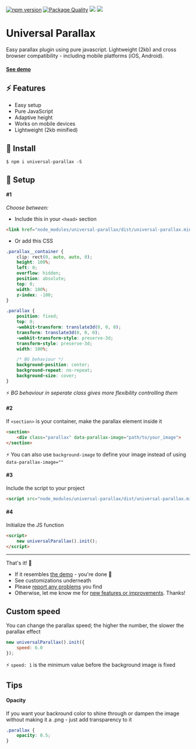 [![npm version](https://badge.fury.io/js/universal-parallax.svg)](https://badge.fury.io/js/universal-parallax) [![Package Quality](https://npm.packagequality.com/shield/universal-parallax.svg)](https://packagequality.com/#?package=universal-parallax) [![](https://data.jsdelivr.com/v1/package/npm/universal-parallax/badge?style=rounded)](https://www.jsdelivr.com/package/npm/universal-parallax) ![](https://img.shields.io/github/size/marrio-h/universal-parallax/dist/universal-parallax.min.js.svg?style=flat)

# Universal Parallax
Easy parallax plugin using pure javascript. Lightweight (2kb) and cross browser compatibility - including mobile platforms (iOS, Android).

#### [See demo](https://marrio-h.github.io/universal-parallax/demo/)


## :zap: Features
- Easy setup
- Pure JavaScript
- Adaptive height
- Works on mobile devices
- Lightweight (2kb minified)

## :floppy_disk: Install
`$ npm i universal-parallax -S`

## :rocket: Setup

#### #1
_Choose between:_

- Include this in your `<head>` section

```html
<link href="node_modules/universal-parallax/dist/universal-parallax.min.css" rel="stylesheet">
```

- Or add this CSS

```css
.parallax__container {
	clip: rect(0, auto, auto, 0);
	height: 100%;
	left: 0;
	overflow: hidden;
	position: absolute;
	top: 0;
	width: 100%;
	z-index: -100;
}

.parallax {
	position: fixed;
	top: 0;
	-webkit-transform: translate3d(0, 0, 0);
	transform: translate3d(0, 0, 0);
	-webkit-transform-style: preserve-3d;
	transform-style: preserve-3d;
	width: 100%;

	/* BG behaviour */
	background-position: center;
	background-repeat: no-repeat;
	background-size: cover;
}
```
:zap: _BG behaviour in seperate class gives more flexibility controlling them_

#### #2
If `<section>` is your container, make the parallax element inside it

```html
<section>
	<div class="parallax" data-parallax-image="path/to/your_image">
</section>
```

:zap: You can also use `background-image` to define your image instead of using `data-parallax-image=""`

#### #3
Include the script to your project

```html
<script src="node_modules/universal-parallax/dist/universal-parallax.min.js"></script>
```

#### #4
Initialize the JS function

```html
<script>
	new universalParallax().init();
</script>
```

---
That's it! :checkered_flag:
- If it resembles [the demo](https://marrio-h.github.io/universal-parallax/demo/) - you're done :tada:
- See customizations underneath
- Please [report any problems](https://github.com/marrio-h/universal-parallax/issues) you find
- Otherwise, let me know me for [new features or improvements](https://github.com/marrio-h/universal-parallax/projects/1#column-3080421). Thanks!

## Custom speed
You can change the parallax speed; the higher the number, the slower the parallax effect

```js
new universalParallax().init({
	speed: 6.0
});
```

:zap: `speed: 1` is the minimum value before the background image is fixed


## Tips

#### Opacity
If you want your backround color to shine through or dampen the image without making it a .png - just add transparency to it

```css
.parallax {
	opacity: 0.5;
}
```
